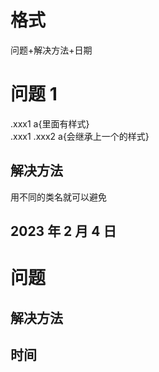 # 格式

问题+解决方法+日期

# 问题 1

.xxx1 a{里面有样式}  
.xxx1 .xxx2 a{会继承上一个的样式}

## 解决方法

用不同的类名就可以避免

## 2023 年 2 月 4 日

# 问题

## 解决方法

## 时间

